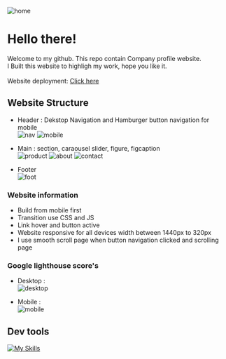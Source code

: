 ![home](https://github.com/RevoU-FSSE-2/week-5-RPrasetyoB/assets/129088807/6c987e6c-af24-4b15-86f0-19f62bd5692f)
# Hello there!
Welcome to my github.
This repo contain Company profile website.<br>
I Built this website to highligh my work, hope you like it.<br>
<br>
Website deployment: <a href="https://renaldipb.site/" target="_blank">Click here</a>

## Website Structure
- Header : Dekstop Navigation and Hamburger button navigation for mobile<br>
![nav](https://github.com/RevoU-FSSE-2/week-5-RPrasetyoB/assets/129088807/3ebf5c8b-befe-42ff-a8b3-c08aaeeecc73)
![mobile](https://github.com/RevoU-FSSE-2/week-5-RPrasetyoB/assets/129088807/570dcc96-3942-4d4c-bb26-741b1fc32fb0)

- Main : section, caraousel slider, figure, figcaption<br>
![product](https://github.com/RevoU-FSSE-2/week-5-RPrasetyoB/assets/129088807/ab217039-0ae1-4fd9-b521-610fb1be9b61)
![about](https://github.com/RevoU-FSSE-2/week-5-RPrasetyoB/assets/129088807/3cec1361-020a-4f77-ad56-c6a93c00b002)
![contact](https://github.com/RevoU-FSSE-2/week-5-RPrasetyoB/assets/129088807/83e7f816-1a36-441b-b8e6-a14ab3662915)

- Footer<br>
  ![foot](https://github.com/RevoU-FSSE-2/week-5-RPrasetyoB/assets/129088807/cd81ec56-eecf-4fc5-81d9-7c702f8d5162)

### Website information
- Build from mobile first
- Transition use CSS and JS
- Link hover and button active
- Website responsive for all devices width between 1440px to 320px
- I use smooth scroll page when button navigation clicked and scrolling page

### Google lighthouse score's
- Desktop : <br>
![desktop](https://github.com/RevoU-FSSE-2/week-5-RPrasetyoB/assets/129088807/7862a5b4-3105-4847-9785-bb3b59ba57f4)

- Mobile : <br>
![mobile](https://github.com/RevoU-FSSE-2/week-5-RPrasetyoB/assets/129088807/927d5450-6c01-4572-a1b2-da6a3cde559d)

## Dev tools
[![My Skills](https://skills.thijs.gg/icons?i=html,css,js)](https://skills.thijs.gg)

